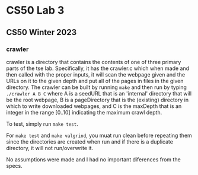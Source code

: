 # CS50 Lab 3
## CS50 Winter 2023

### crawler

crawler is a directory that contains the contents of one of three primary parts of the tse lab. Specifically, it has the crawler.c which when made and then called with the proper inputs, it will scan the webpage given and the URLs on it to the given depth and put all of the pages in files in the given directory. The crawler can be built by running `make` and then run by typing `./crawler A B C` where A is a seedURL that is an 'internal' directory that will be the root webpage, B is a pageDirectory that is the (existing) directory in which to write downloaded webpages, and C is the maxDepth that is an integer in the range [0..10] indicating the maximum crawl depth.

To test, simply run `make test`.

For `make test` and `make valgrind`, you muat run clean before repeating them since the directories are created when run and if there is a duplicate directory, it will not run/overwrite it.

No assumptions were made and I had no important diferences from the specs.